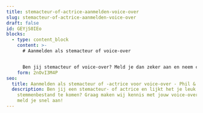 ```yaml
---
title: stemacteur-of-actrice-aanmelden-voice-over
slug: stemacteur-of-actrice-aanmelden-voice-over
draft: false
id: GEYjS0IEo
blocks:
  - type: content_block
    content: >-
      # Aanmelden als stemacteur of voice-over


      Ben jij stemacteur of voice-over? Meld je dan zeker aan en neem contact met ons op.
    form: 2nOvI3M4P
seo:
  title: Aanmelden als stemacteur of -actrice voor voice-over - Phil & Flo
  description: Ben jij een stemacteur- of actrice en lijkt het je leuk om in ons
    stemmenbestand te komen? Graag maken wij kennis met jouw voice-overstem,
    meld je snel aan!
---
```


